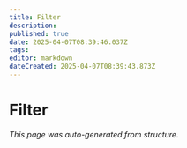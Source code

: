 ```yaml
---
title: Filter
description: 
published: true
date: 2025-04-07T08:39:46.037Z
tags: 
editor: markdown
dateCreated: 2025-04-07T08:39:43.873Z
---
```


# Filter

*This page was auto-generated from structure.*